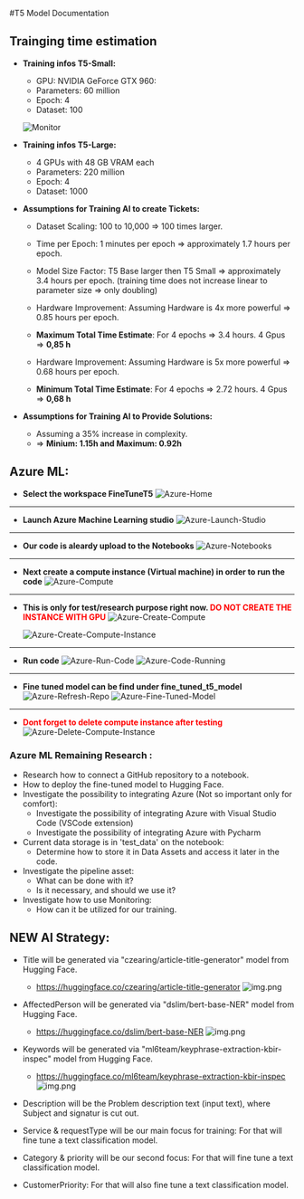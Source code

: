 #T5 Model Documentation

## Trainging time estimation

- **Training infos T5-Small:**
    - GPU: NVIDIA GeForce GTX 960: 
    - Parameters: 60 million 
    - Epoch: 4 
    - Dataset: 100

    ![Monitor](monitoring.png)


- **Training infos T5-Large:**
    - 4 GPUs with 48 GB VRAM each
    - Parameters: 220 million
    - Epoch: 4
    - Dataset: 1000

- **Assumptions for Training AI to create Tickets:**
    - Dataset Scaling: 100 to 10,000  =>  100 times larger.
    - Time per Epoch:  1 minutes per epoch => approximately 1.7 hours per epoch.
    - Model Size Factor: T5 Base larger then T5 Small => approximately 3.4 hours per epoch. (training time does not increase linear to parameter size => only doubling)
    - Hardware Improvement: Assuming Hardware is 4x more powerful => 0.85 hours per epoch.
    - **Maximum Total Time Estimate**: For 4 epochs => 3.4 hours. 4 Gpus => **0,85 h** 

    - Hardware Improvement: Assuming Hardware is 5x more powerful => 0.68 hours per epoch.
    - **Minimum Total Time Estimate**: For 4 epochs => 2.72 hours. 4 Gpus => **0,68 h** 

- **Assumptions for Training AI to Provide Solutions:**
    - Assuming a 35% increase in complexity.
    - => **Minium: 1.15h and Maximum: 0.92h**

## Azure ML:

- **Select the workspace FineTuneT5**
![Azure-Home](azure_home.png)
---
- **Launch Azure Machine Learning studio**
![Azure-Launch-Studio](azure_launch_studio.png)
---
- **Our code is aleardy upload to the Notebooks**
![Azure-Notebooks](azure_notebooks.png)
---
- **Next create a compute instance (Virtual machine) in order to run the code**
![Azure-Compute](azure_compute.png)
---
- **This is only for test/research purpose right  now. <span style="color: red;">DO NOT CREATE THE INSTANCE WITH GPU</span>**
![Azure-Create-Compute](azure_create_compute.png)

    ![Azure-Create-Compute-Instance](azure_create_compute_instance.png)
---
- **Run code**
![Azure-Run-Code](azure_run_code.png)
    ![Azure-Code-Running](azure_code_running.png)
---
- **Fine tuned model can be find under fine_tuned_t5_model**
![Azure-Refresh-Repo](azure_refresh_repo.png)
![Azure-Fine-Tuned-Model](azure_fine_tuned_model.png)
---
- **<span style="color: red;">Dont forget to delete compute instance after testing</span>**
![Azure-Delete-Compute-Instance](azure_delete_compute_instance.png)


### Azure ML Remaining Research :
- Research how to connect a GitHub repository to a notebook.
- How to deploy the fine-tuned model to Hugging Face.
- Investigate the possibility to integrating Azure (Not so important only for comfort):
    - Investigate the possibility of integrating Azure with Visual Studio Code (VSCode extension)
    - Investigate the possibility of integrating Azure with Pycharm 
- Current data storage is in 'test_data' on the notebook:
    - Determine how to store it in Data Assets and access it later in the code.
- Investigate the pipeline asset: 
    - What can be done with it? 
    - Is it necessary, and should we use it?
- Investigate how to use Monitoring:
    - How can it be utilized for our training.


## NEW AI Strategy:
- Title will be generated via "czearing/article-title-generator" model from Hugging Face.
  - https://huggingface.co/czearing/article-title-generator
  ![img.png](arcticle_title_generator.png)

- AffectedPerson will be generated via "dslim/bert-base-NER" model from Hugging Face.
  - https://huggingface.co/dslim/bert-base-NER
  ![img.png](dslim_bert_base_NER.png)

- Keywords will be generated via "ml6team/keyphrase-extraction-kbir-inspec" model from Hugging Face.
  - https://huggingface.co/ml6team/keyphrase-extraction-kbir-inspec
  ![img.png](keyphrase_extraction_kbir_inspec.png)

- Description will be the Problem description text (input text), where Subject and signatur is cut out.

- Service & requestType will be our main focus for training: For that will fine tune a text classification model.
- Category & priority will be our second focus: For that will fine tune a text classification model.
- CustomerPriority: For that will also fine tune a text classification model.
